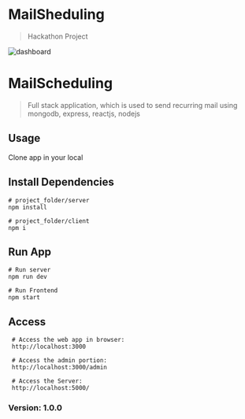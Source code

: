 # MailSheduling
> Hackathon Project

![dashboard](https://user-images.githubusercontent.com/49576577/123489862-88fd2d80-d630-11eb-908a-a7e8f3839b35.png)


# MailScheduling

> Full stack application, which is used to send recurring mail using mongodb, express, reactjs, nodejs

## Usage

Clone app in your local

## Install Dependencies

```
# project_folder/server
npm install

# project_folder/client
npm i
```

## Run App

```
# Run server
npm run dev

# Run Frontend
npm start
```

## Access

```
 # Access the web app in browser:
 http://localhost:3000

 # Access the admin portion:
 http://localhost:3000/admin

 # Access the Server:
 http://localhost:5000/
```

### Version: 1.0.0


